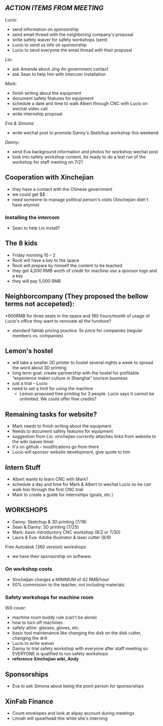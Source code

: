 ## *ACTION ITEMS FROM MEETING*
*Lucio:*
* send information on sponsorship
* send email thread with the neighboring company's proposal 
* write safety waiver for safety workshops (sent)
* Lucio to send us info on sponsorship
* Lucio to send everyone the email thread with their proposal 

*Lio:*
* ask Amanda about Jing An government contact
* ask Sean to help him with intercom installation

*Mark:*
* finish writing about the equipment
* document safety features for equipment
* schedule a date and time to walk Albert through CNC with Lucio on wechat video call
* write internship proposal

*Eva & Simona:*
* write wechat post to promote Danny's Sketchup workshop this weekend

*Danny:*
* send Eva background information and photos for workshop wechat post
* look into safety workshop content, be ready to do a test run of the workshop for staff meeting on 7/21  

## Cooperation with Xinchejian
* they have a contact with the Chinese government
* we could get $$
* need someone to manage political person's visits (Xinchejian didn't have anyone)

### Installing the intercom
* Sean to help Lio install? 

## The 8 kids
* Friday morning 10 – 2
* Rock will have a key to the space
* Rock will prepare by himself the content to be teached
* they get 4,000 RMB worth of credit for machine use a sponsor logo and a key
* they will pay 5,000 RMB

## Neighborcompany (They proposed the bellow terms not accepeted):
*900RMB for three seats in the space and 180 hours/month of usage of Lucio's office
they want to renovate all the furniture?
* standard fablab pricing practice: 5x price for companies (regular members vs. companies)

## Lemon's hostel
* will take a smaller 3D printer to hostel several nights a week to spread the word about 3D printing
* long term goal: create partnership with the hostel for profitable “experience maker culture in Shanghai” tourism business 
* just a trial – Lucio 
* need to set a limit for using the machine
  * Lemon proposed free printing for 3 people. Lucio says it cannot be unlimited. We could offer free credits? 

## Remaining tasks for website?
* Mark needs to finish writing about the equipment
* Needs to document safety features for equipment
* suggestion from Lio: xinchejian currently attaches links from website to the wiki (saves time)
* it's on github – modifications go from there
* Lucio will sponsor website development, give quote to him

## Intern Stuff
* Albert wants to learn CNC with Mark? 
* schedule a day and time for Mark & Albert to wechat Lucio so he can walk him through the first CNC trial
* Mark to create a guide for internships (goals, etc.)

## **WORKSHOPS**
* Danny: Sketchup & 3D printing (7/18)
* Sean & Danny: 3D printing (7/25)
* Mark: basic introductory CNC workshop (8/2 or 7/30)
* Laura & Eva: Adobe Illustrator & laser cutter (8/8)

Free Autodesk (360 version) workshops
  * we have their sponsorship on software. 

### On workshop costs
* Xinchejian charges a MINIMUM of 42 RMB/hour
* 50% commission to the teacher, not including materials. 

### Safety workshops for machine room
Will cover:
* machine room buddy rule (can't be alone)
* how to turn off machines
* safety attire: glasses, gloves, etc. 
* basic tool maintenance like changing the disk on the disk cutter, changing the drill
* Lucio to write waiver
* Danny to trial safety workshop with everyone after staff meeting so EVERYONE is qualified to run safety workshops
* **reference Xinchejian wiki, Andy**

## Sponsorships
* Eva to ask Simona about being the point person for sponsorships 

## XinFab Finance
* Count envelopes and look at alipay account during meetings
* Linnah will spearhead this while she's interning